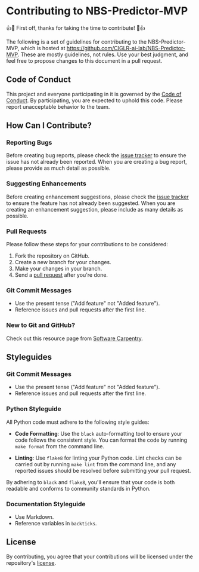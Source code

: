 # Contributing to NBS-Predictor-MVP

👍🎉 First off, thanks for taking the time to contribute! 🎉👍

The following is a set of guidelines for contributing to the NBS-Predictor-MVP, which is hosted at https://github.com/CIGLR-ai-lab/NBS-Predictor-MVP. These are mostly guidelines, not rules. Use your best judgment, and feel free to propose changes to this document in a pull request.

## Code of Conduct

This project and everyone participating in it is governed by the [Code of Conduct](CODE_OF_CONDUCT.md). By participating, you are expected to uphold this code. Please report unacceptable behavior to the team.

## How Can I Contribute?

### Reporting Bugs

Before creating bug reports, please check the [issue tracker](https://github.com/CIGLR-ai-lab/NBS-Predictor-MVP/issues) to ensure the issue has not already been reported. When you are creating a bug report, please provide as much detail as possible.

### Suggesting Enhancements

Before creating enhancement suggestions, please check the [issue tracker](https://github.com/CIGLR-ai-lab/NBS-Predictor-MVP/issues) to ensure the feature has not already been suggested. When you are creating an enhancement suggestion, please include as many details as possible.

### Pull Requests

Please follow these steps for your contributions to be considered:

1. Fork the repository on GitHub.
2. Create a new branch for your changes.
3. Make your changes in your branch.
4. Send a [pull request](https://github.com/CIGLR-ai-lab/NBS-Predictor-MVP/pulls) after you're done.

### Git Commit Messages

- Use the present tense ("Add feature" not "Added feature").
- Reference issues and pull requests after the first line.

### New to Git and GitHub?

Check out this resource page from [Software Carpentry](https://swcarpentry.github.io/git-novice/).

## Styleguides

### Git Commit Messages

- Use the present tense ("Add feature" not "Added feature").
- Reference issues and pull requests after the first line.

### Python Styleguide

All Python code must adhere to the following style guides:

- **Code Formatting**: Use the `black` auto-formatting tool to ensure your code follows the consistent style. You can format the code by running `make format` from the command line.

- **Linting**: Use `flake8` for linting your Python code. Lint checks can be carried out by running `make lint` from the command line, and any reported issues should be resolved before submitting your pull request.

By adhering to `black` and `flake8`, you'll ensure that your code is both readable and conforms to community standards in Python.

### Documentation Styleguide

- Use Markdown.
- Reference variables in `backticks`.

## License

By contributing, you agree that your contributions will be licensed under the repository's [license](https://github.com/CIGLR-ai-lab/NBS-Predictor-MVP/blob/main/LICENSE).
